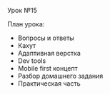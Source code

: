 Урок №15

План урока:

- Вопросы и ответы
- Кахут
- Адаптивная верстка
- Dev tools
- Mobile first концепт
- Разбор домашнего задания
- Практическая часть
